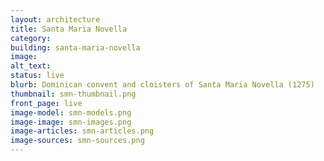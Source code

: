 ```yaml
---
layout: architecture
title: Santa Maria Novella 
category:
building: santa-maria-novella
image: 
alt_text: 
status: live
blurb: Dominican convent and cloisters of Santa Maria Novella (1275)
thumbnail: smn-thumbnail.png
front_page: live
image-model: smn-models.png
image-image: smn-images.png
image-articles: smn-articles.png
image-sources: smn-sources.png
---
```

